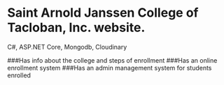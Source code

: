 # Saint Arnold Janssen College of Tacloban, Inc. website.

C#, ASP.NET Core, Mongodb, Cloudinary

###Has info about the college and steps of enrollment
###Has an online enrollment system
###Has an admin management system for students enrolled
